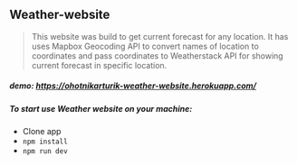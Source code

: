 ## Weather-website
> This website was build to get current forecast for any location.
> It has uses Mapbox Geocoding API  to convert names of location to coordinates and  pass coordinates to Weatherstack API for showing current forecast in specific location.  

##### demo: https://ohotnikarturik-weather-website.herokuapp.com/

##### To start use Weather website on your machine:

- Clone app
- `npm install`
- `npm run dev`




